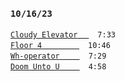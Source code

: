 ### `10/16/23`
[`Cloudy Elevator`  ](cloudy-elevator.mp3)   `7:33`  
[`Floor 4`      ](floor-4.mp3) `10:46`  
[`Wh-operator`   ](wh-operator.mp3) `7:29`  
[`Doom Unto U`   ](doom-unto-u.mp3) `4:58`
